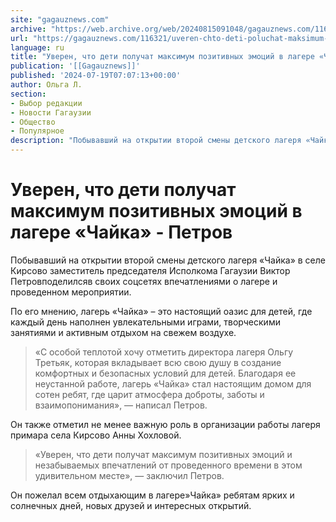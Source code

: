 ```yaml
---
site: "gagauznews.com"
archive: "https://web.archive.org/web/20240815091048/gagauznews.com/116321/uveren-chto-deti-poluchat-maksimum-pozitivnyh-emotsij-v-lagere-chajka-petrov.html"
url: "https://gagauznews.com/116321/uveren-chto-deti-poluchat-maksimum-pozitivnyh-emotsij-v-lagere-chajka-petrov.html"
language: ru
title: "Уверен, что дети получат максимум позитивных эмоций в лагере «Чайка» - Петров"
publication: '[[Gagauznews]]'
published: '2024-07-19T07:07:13+00:00'
author: Ольга Л.
section:
- Выбор редакции
- Новости Гагаузии
- Общество
- Популярное
description: "Побывавший на открытии второй смены детского лагеря «Чайка» в селе Кирсово заместитель председателя Исполкома Гагаузии Виктор Петров поделился в своих соцсетях впечатлениями о лагере и проведенном мероприятии. По его мнению, лагерь «Чайка» – это настоящий оазис для детей, где каждый день наполнен увлекательными играми, творческими занятиями и активным отдыхом на свежем воздухе. «С особой теплотой хочу отметить директора лагеря Ольгу Третьяк, которая вкладывает всю свою душу в создание комфортных и безопасных условий для детей. Благодаря ее неустанной работе, лагерь «Чайка» стал настоящим домом для сотен ребят, где царит атмосфера доброты, заботы и взаимопонимания», — написал Петров. Он также отметил не […]"
---
```


# Уверен, что дети получат максимум позитивных эмоций в лагере «Чайка» - Петров

Побывавший на открытии второй смены детского лагеря «Чайка» в селе Кирсово заместитель председателя Исполкома Гагаузии Виктор Петровподелилсяв своих соцсетях впечатлениями о лагере и проведенном мероприятии.

По его мнению, лагерь «Чайка» – это настоящий оазис для детей, где каждый день наполнен увлекательными играми, творческими занятиями и активным отдыхом на свежем воздухе.

> «С особой теплотой хочу отметить директора лагеря Ольгу Третьяк, которая вкладывает всю свою душу в создание комфортных и безопасных условий для детей. Благодаря ее неустанной работе, лагерь «Чайка» стал настоящим домом для сотен ребят, где царит атмосфера доброты, заботы и взаимопонимания», — написал Петров.

Он также отметил не менее важную роль в организации работы лагеря примара села Кирсово Анны Хохловой.

> «Уверен, что дети получат максимум позитивных эмоций и незабываемых впечатлений от проведенного времени в этом удивительном месте», — заключил Петров.

Он пожелал всем отдыхающим в лагере»Чайка» ребятам ярких и солнечных дней, новых друзей и интересных открытий.
